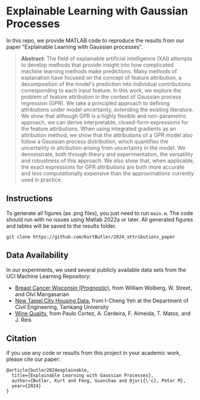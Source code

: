 # Explainable Learning with Gaussian Processes
In this repo, we provide MATLAB code to reproduce the results from our paper "Explainable Learning with Gaussian processes".

> **Abstract:** The field of explainable artificial intelligence (XAI) attempts to develop
methods that provide insight into how complicated machine learning methods make
predictions. Many methods of explanation have focused on the concept of feature
attribution, a decomposition of the model's prediction into individual
contributions corresponding to each input feature. In this work, we explore the
problem of feature attribution in the context of Gaussian process regression
(GPR). We take a principled approach to defining attributions under model
uncertainty, extending the existing literature. We show that although GPR is a
highly flexible and non-parametric approach, we can derive interpretable,
closed-form expressions for the feature attributions. When using integrated
gradients as an attribution method, we show that the attributions of a GPR
model also follow a Gaussian process distribution, which quantifies the
uncertainty in attribution arising from uncertainty in the model. We
demonstrate, both through theory and experimentation, the versatility and
robustness of this approach. We also show that, when applicable, the exact
expressions for GPR attributions are both more accurate and less
computationally expensive than the approximations currently used in practice.


## Instructions
To generate all figures (as .png files), you just need to run `main.m`. The code should run with no issues using Matlab 2022a or later. All generated figures and tables will be saved to the results folder. 
```
git clone https://github.com/KurtButler/2024_attributions_paper
```

## Data Availability
In our experiments, we used several publicly available data sets from the UCI Machine Learning Repository:
- [Breast Cancer Wisconsin (Prognostic)](https://archive.ics.uci.edu/dataset/16/breast+cancer+wisconsin+prognostic), from William Wolberg, W. Street, and Olvi Mangasarian
- [New Taipei City Housing Data](https://archive.ics.uci.edu/dataset/477/real+estate+valuation+data+set), from I-Cheng Yeh at the Department of Civil Engineering, Tamkang University
- [Wine Quality](https://archive.ics.uci.edu/dataset/186/wine+quality), from Paulo Cortez, A. Cerdeira, F. Almeida, T. Matos, and J. Reis


## Citation
If you use any code or results from this project in your academic work, please cite our paper:
```
@article{butler2024explainable,
  title={Explainable Learning with Gaussian Processes},
  author={Butler, Kurt and Feng, Guanchao and Djuri{\'c}, Petar M},
  year={2024}
}
```


